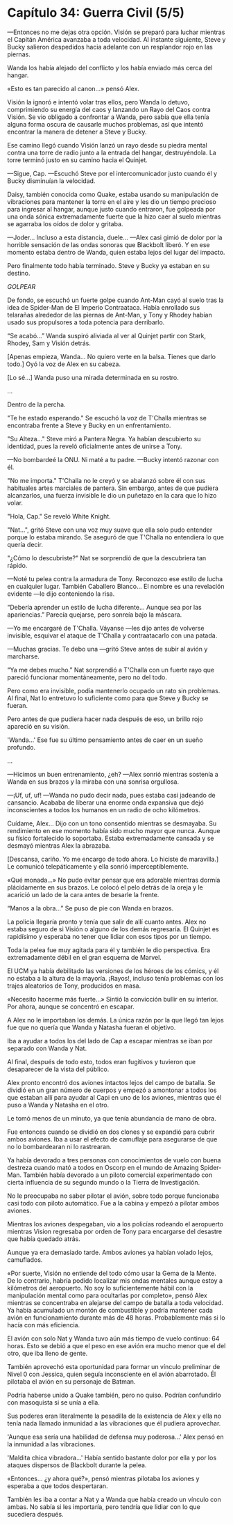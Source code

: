 
# Capítulo 34: Guerra Civil (5/5)


—Entonces no me dejas otra opción. Visión se preparó para luchar mientras el Capitán América avanzaba a toda velocidad. Al instante siguiente, Steve y Bucky salieron despedidos hacia adelante con un resplandor rojo en las piernas.

Wanda los había alejado del conflicto y los había enviado más cerca del hangar.

«Esto es tan parecido al canon…» pensó Alex.

Visión la ignoró e intentó volar tras ellos, pero Wanda lo detuvo, comprimiendo su energía del caos y lanzando un Rayo del Caos contra Visión. Se vio obligado a confrontar a Wanda, pero sabía que ella tenía alguna forma oscura de causarle muchos problemas, así que intentó encontrar la manera de detener a Steve y Bucky.

Ese camino llegó cuando Visión lanzó un rayo desde su piedra mental contra una torre de radio junto a la entrada del hangar, destruyéndola. La torre terminó justo en su camino hacia el Quinjet.

—Sigue, Cap. —Escuchó Steve por el intercomunicador justo cuando él y Bucky disminuían la velocidad.

Daisy, también conocida como Quake, estaba usando su manipulación de vibraciones para mantener la torre en el aire y les dio un tiempo precioso para ingresar al hangar, aunque justo cuando entraron, fue golpeada por una onda sónica extremadamente fuerte que la hizo caer al suelo mientras se agarraba los oídos de dolor y gritaba.

—Joder... Incluso a esta distancia, duele... —Alex casi gimió de dolor por la horrible sensación de las ondas sonoras que Blackbolt liberó. Y en ese momento estaba dentro de Wanda, quien estaba lejos del lugar del impacto.

Pero finalmente todo había terminado. Steve y Bucky ya estaban en su destino.

*GOLPEAR*

De fondo, se escuchó un fuerte golpe cuando Ant-Man cayó al suelo tras la idea de Spider-Man de El Imperio Contraataca. Había enrollado sus telarañas alrededor de las piernas de Ant-Man, y Tony y Rhodey habían usado sus propulsores a toda potencia para derribarlo.

“Se acabó…” Wanda suspiró aliviada al ver al Quinjet partir con Stark, Rhodey, Sam y Visión detrás.

[Apenas empieza, Wanda... No quiero verte en la balsa. Tienes que darlo todo.] Oyó la voz de Alex en su cabeza.

[Lo sé…] Wanda puso una mirada determinada en su rostro.

…

Dentro de la percha.

"Te he estado esperando." Se escuchó la voz de T'Challa mientras se encontraba frente a Steve y Bucky en un enfrentamiento.

"Su Alteza..." Steve miró a Pantera Negra. Ya habían descubierto su identidad, pues la reveló oficialmente antes de unirse a Tony.

—No bombardeé la ONU. Ni maté a tu padre. —Bucky intentó razonar con él.

"No me importa." T'Challa no le creyó y se abalanzó sobre él con sus habituales artes marciales de pantera. Sin embargo, antes de que pudiera alcanzarlos, una fuerza invisible le dio un puñetazo en la cara que lo hizo volar.

"Hola, Cap." Se reveló White Knight.

"Nat...", gritó Steve con una voz muy suave que ella solo pudo entender porque lo estaba mirando. Se aseguró de que T'Challa no entendiera lo que quería decir.

"¿Cómo lo descubriste?" Nat se sorprendió de que la descubriera tan rápido.

—Noté tu pelea contra la armadura de Tony. Reconozco ese estilo de lucha en cualquier lugar. También Caballero Blanco... El nombre es una revelación evidente —le dijo conteniendo la risa.

“Debería aprender un estilo de lucha diferente… Aunque sea por las apariencias.” Parecía quejarse, pero sonreía bajo la máscara.

—Yo me encargaré de T'Challa. Váyanse —les dijo antes de volverse invisible, esquivar el ataque de T'Challa y contraatacarlo con una patada.

—Muchas gracias. Te debo una —gritó Steve antes de subir al avión y marcharse.

“Ya me debes mucho.” Nat sorprendió a T'Challa con un fuerte rayo que pareció funcionar momentáneamente, pero no del todo.

Pero como era invisible, podía mantenerlo ocupado un rato sin problemas. Al final, Nat lo entretuvo lo suficiente como para que Steve y Bucky se fueran.

Pero antes de que pudiera hacer nada después de eso, un brillo rojo apareció en su visión.

'Wanda…' Ese fue su último pensamiento antes de caer en un sueño profundo.

…

—Hicimos un buen entrenamiento, ¿eh? —Alex sonrió mientras sostenía a Wanda en sus brazos y la miraba con una sonrisa orgullosa.

—¡Uf, uf, uf! —Wanda no pudo decir nada, pues estaba casi jadeando de cansancio. Acababa de liberar una enorme onda expansiva que dejó inconscientes a todos los humanos en un radio de ocho kilómetros.

Cuídame, Alex… Dijo con un tono consentido mientras se desmayaba. Su rendimiento en ese momento había sido mucho mayor que nunca. Aunque su físico fortalecido lo soportaba. Estaba extremadamente cansada y se desmayó mientras Alex la abrazaba.

[Descansa, cariño. Yo me encargo de todo ahora. Lo hiciste de maravilla.] Le comunicó telepáticamente y ella sonrió imperceptiblemente.

«Qué monada...» No pudo evitar pensar que era adorable mientras dormía plácidamente en sus brazos. Le colocó el pelo detrás de la oreja y le acarició un lado de la cara antes de besarle la frente.

“Manos a la obra…” Se puso de pie con Wanda en brazos.

La policía llegaría pronto y tenía que salir de allí cuanto antes. Alex no estaba seguro de si Visión o alguno de los demás regresaría. El Quinjet es rapidísimo y esperaba no tener que lidiar con esos tipos por un tiempo.

Toda la pelea fue muy agitada para él y también le dio perspectiva. Era extremadamente débil en el gran esquema de Marvel.

El UCM ya había debilitado las versiones de los héroes de los cómics, y él no estaba a la altura de la mayoría. ¡Rayos!, incluso tenía problemas con los trajes aleatorios de Tony, producidos en masa.

«Necesito hacerme más fuerte…» Sintió la convicción bullir en su interior. Por ahora, aunque se concentró en escapar.

A Alex no le importaban los demás. La única razón por la que llegó tan lejos fue que no quería que Wanda y Natasha fueran el objetivo.

Iba a ayudar a todos los del lado de Cap a escapar mientras se iban por separado con Wanda y Nat.

Al final, después de todo esto, todos eran fugitivos y tuvieron que desaparecer de la vista del público.

Alex pronto encontró dos aviones intactos lejos del campo de batalla. Se dividió en un gran número de cuerpos y empezó a amontonar a todos los que estaban allí para ayudar al Capi en uno de los aviones, mientras que él puso a Wanda y Natasha en el otro.

Le tomó menos de un minuto, ya que tenía abundancia de mano de obra.

Fue entonces cuando se dividió en dos clones y se expandió para cubrir ambos aviones. Iba a usar el efecto de camuflaje para asegurarse de que no lo bombardearan ni lo rastrearan.

Ya había devorado a tres personas con conocimientos de vuelo con buena destreza cuando mató a todos en Oscorp en el mundo de Amazing Spider-Man. También había devorado a un piloto comercial experimentado con cierta influencia de su segundo mundo o la Tierra de Investigación.

No le preocupaba no saber pilotar el avión, sobre todo porque funcionaba casi todo con piloto automático. Fue a la cabina y empezó a pilotar ambos aviones.

Mientras los aviones despegaban, vio a los policías rodeando el aeropuerto mientras Vision regresaba por orden de Tony para encargarse del desastre que había quedado atrás.

Aunque ya era demasiado tarde. Ambos aviones ya habían volado lejos, camuflados.

«Por suerte, Visión no entiende del todo cómo usar la Gema de la Mente. De lo contrario, habría podido localizar mis ondas mentales aunque estoy a kilómetros del aeropuerto. No soy lo suficientemente hábil con la manipulación mental como para ocultarlas por completo», pensó Alex mientras se concentraba en alejarse del campo de batalla a toda velocidad. Ya había acumulado un montón de combustible y podría mantener cada avión en funcionamiento durante más de 48 horas. Probablemente más si lo hacía con más eficiencia.

El avión con solo Nat y Wanda tuvo aún más tiempo de vuelo continuo: 64 horas. Esto se debió a que el peso en ese avión era mucho menor que el del otro, que iba lleno de gente.

También aprovechó esta oportunidad para formar un vínculo preliminar de Nivel 0 con Jessica, quien seguía inconsciente en el avión abarrotado. Él pilotaba el avión en su personaje de Batman.

Podría haberse unido a Quake también, pero no quiso. Podrían confundirlo con masoquista si se unía a ella.

Sus poderes eran literalmente la pesadilla de la existencia de Alex y ella no tenía nada llamado inmunidad a las vibraciones que él pudiera aprovechar.

'Aunque esa sería una habilidad de defensa muy poderosa...' Alex pensó en la inmunidad a las vibraciones.

'Maldita chica vibradora...' Había sentido bastante dolor por ella y por los ataques dispersos de Blackbolt durante la pelea.

«Entonces... ¿y ahora qué?», pensó mientras pilotaba los aviones y esperaba a que todos despertaran.

También les iba a contar a Nat y a Wanda que había creado un vínculo con ambas. No sabía si les importaría, pero tendría que lidiar con lo que sucediera después.
